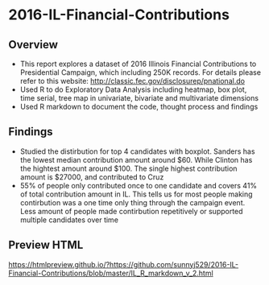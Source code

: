 # 2016-IL-Financial-Contributions

## Overview
- This report explores a dataset of 2016 Illinois Financial Contributions to Presidential Campaign, which including 250K records. For details please refer to this website: http://classic.fec.gov/disclosurep/pnational.do
- Used R to do Exploratory Data Analysis including heatmap, box plot, time serial, tree map in univariate, bivariate and multivariate dimensions
- Used R markdown to document the code, thought process and findings

## Findings
- Studied the distirbution for top 4 candidates with boxplot. Sanders has the lowest median contribution amount around $60. While Clinton has the hightest amount around $100. The single highest contribution amount is $27000, and contributed to Cruz
- 55% of people only contributed once to one candidate and covers 41% of total contribution amount in IL. This tells us for most people making contirbution was a one time only thing through the campaign event. Less amount of people made contirbution repetitively or supported multiple candidates over time

## Preview HTML 
https://htmlpreview.github.io/?https://github.com/sunnyj529/2016-IL-Financial-Contributions/blob/master/IL_R_markdown_v_2.html
